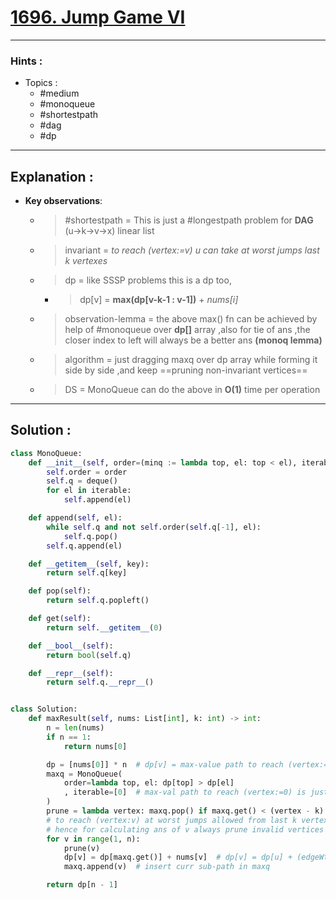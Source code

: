 # [1696. Jump Game VI](https://leetcode.com/problems/jump-game-vi/)

---

### Hints :

-   Topics :
    -   #medium
    -   #monoqueue
    -   #shortestpath
    -   #dag
    -   #dp

---

## Explanation :

-   **Key observations**:

    -   > #shortestpath  = This is just a #longestpath problem for **DAG** (u->k->v->x) linear list

    -   > invariant = _to reach (vertex:=v) u can take at worst jumps last k vertexes_

    -   > dp = like SSSP problems this is a dp too,

        -   > dp[v] = **max(dp[v-k-1 : v-1])** + _nums[i]_

    -   > observation-lemma = the above max() fn can be achieved by help of #monoqueue over **dp[]** array ,also for tie of ans ,the closer index to left will always be a better ans **(monoq lemma)**

    -   > algorithm = just dragging maxq over dp array while forming it side by side ,and keep ==pruning non-invariant vertices==

    -   > DS = MonoQueue can do the above in **O(1)** time per operation

---

## Solution :

```python
class MonoQueue:
    def __init__(self, order=(minq := lambda top, el: top < el), iterable=()):
        self.order = order
        self.q = deque()
        for el in iterable:
            self.append(el)

    def append(self, el):
        while self.q and not self.order(self.q[-1], el):
            self.q.pop()
        self.q.append(el)

    def __getitem__(self, key):
        return self.q[key]

    def pop(self):
        return self.q.popleft()

    def get(self):
        return self.__getitem__(0)

    def __bool__(self):
        return bool(self.q)

    def __repr__(self):
        return self.q.__repr__()


class Solution:
    def maxResult(self, nums: List[int], k: int) -> int:
        n = len(nums)
        if n == 1:
            return nums[0]

        dp = [nums[0]] * n  # dp[v] = max-value path to reach (vertex:=v)
        maxq = MonoQueue(
            order=lambda top, el: dp[top] > dp[el]
            , iterable=[0]  # max-val path to reach (vertex:=0) is just nums[0]
        )
        prune = lambda vertex: maxq.pop() if maxq.get() < (vertex - k) else 0
        # to reach (vertex:v) at worst jumps allowed from last k vertexes
        # hence for calculating ans of v always prune invalid vertices
        for v in range(1, n):
            prune(v)
            dp[v] = dp[maxq.get()] + nums[v]  # dp[v] = dp[u] + (edgeWt:=nums[v])
            maxq.append(v)  # insert curr sub-path in maxq

        return dp[n - 1]
```
